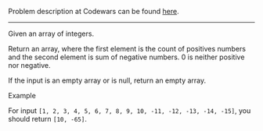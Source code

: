 Problem description at Codewars can be found
[here](https://www.codewars.com/kata/576bb71bbbcf0951d5000044/train/python).

-------------

Given an array of integers.

Return an array, where the first element is the count of positives numbers and the second element is
sum of negative numbers. 0 is neither positive nor negative.

If the input is an empty array or is null, return an empty array.

Example

For input `[1, 2, 3, 4, 5, 6, 7, 8, 9, 10, -11, -12, -13, -14, -15]`, you should return `[10, -65]`.
